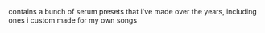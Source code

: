 contains a bunch of serum presets that i've made over the years, including ones i custom made for my own songs
